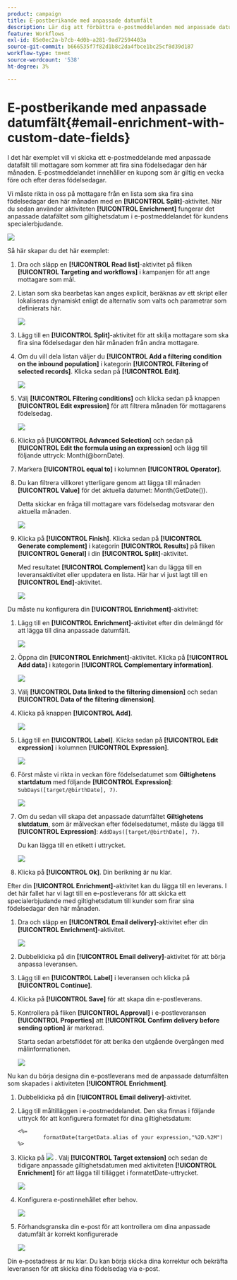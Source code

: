 ```yaml
---
product: campaign
title: E-postberikande med anpassade datumfält
description: Lär dig att förbättra e-postmeddelanden med anpassade datumfält
feature: Workflows
exl-id: 85e0ec2a-b7cb-4d0b-a281-9ad72594403a
source-git-commit: b666535f7f82d1b8c2da4fbce1bc25cf8d39d187
workflow-type: tm+mt
source-wordcount: '538'
ht-degree: 3%

---
```


# E-postberikande med anpassade datumfält{#email-enrichment-with-custom-date-fields}



I det här exemplet vill vi skicka ett e-postmeddelande med anpassade datafält till mottagare som kommer att fira sina födelsedagar den här månaden. E-postmeddelandet innehåller en kupong som är giltig en vecka före och efter deras födelsedagar.

Vi måste rikta in oss på mottagare från en lista som ska fira sina födelsedagar den här månaden med en **[!UICONTROL Split]**-aktivitet. När du sedan använder aktiviteten **[!UICONTROL Enrichment]** fungerar det anpassade datafältet som giltighetsdatum i e-postmeddelandet för kundens specialerbjudande.

![](assets/uc_enrichment.png)

Så här skapar du det här exemplet:

1. Dra och släpp en **[!UICONTROL Read list]**-aktivitet på fliken **[!UICONTROL Targeting and workflows]** i kampanjen för att ange mottagare som mål.
1. Listan som ska bearbetas kan anges explicit, beräknas av ett skript eller lokaliseras dynamiskt enligt de alternativ som valts och parametrar som definierats här.

   ![](assets/uc_enrichment_1.png)

1. Lägg till en **[!UICONTROL Split]**-aktivitet för att skilja mottagare som ska fira sina födelsedagar den här månaden från andra mottagare.
1. Om du vill dela listan väljer du **[!UICONTROL Add a filtering condition on the inbound population]** i kategorin **[!UICONTROL Filtering of selected records]**. Klicka sedan på **[!UICONTROL Edit]**.

   ![](assets/uc_enrichment_2.png)

1. Välj **[!UICONTROL Filtering conditions]** och klicka sedan på knappen **[!UICONTROL Edit expression]** för att filtrera månaden för mottagarens födelsedag.

   ![](assets/uc_enrichment_3.png)

1. Klicka på **[!UICONTROL Advanced Selection]** och sedan på **[!UICONTROL Edit the formula using an expression]** och lägg till följande uttryck: Month(@bornDate).
1. Markera **[!UICONTROL equal to]** i kolumnen **[!UICONTROL Operator]**.
1. Du kan filtrera villkoret ytterligare genom att lägga till månaden **[!UICONTROL Value]** för det aktuella datumet: Month(GetDate()).

   Detta skickar en fråga till mottagare vars födelsedag motsvarar den aktuella månaden.

   ![](assets/uc_enrichment_4.png)

1. Klicka på **[!UICONTROL Finish]**. Klicka sedan på **[!UICONTROL Generate complement]** i kategorin **[!UICONTROL Results]** på fliken **[!UICONTROL General]** i din **[!UICONTROL Split]**-aktivitet.

   Med resultatet **[!UICONTROL Complement]** kan du lägga till en leveransaktivitet eller uppdatera en lista. Här har vi just lagt till en **[!UICONTROL End]**-aktivitet.

   ![](assets/uc_enrichment_6.png)

Du måste nu konfigurera din **[!UICONTROL Enrichment]**-aktivitet:

1. Lägg till en **[!UICONTROL Enrichment]**-aktivitet efter din delmängd för att lägga till dina anpassade datumfält.

   ![](assets/uc_enrichment_7.png)

1. Öppna din **[!UICONTROL Enrichment]**-aktivitet. Klicka på **[!UICONTROL Add data]** i kategorin **[!UICONTROL Complementary information]**.

   ![](assets/uc_enrichment_8.png)

1. Välj **[!UICONTROL Data linked to the filtering dimension]** och sedan **[!UICONTROL Data of the filtering dimension]**.
1. Klicka på knappen **[!UICONTROL Add]**.

   ![](assets/uc_enrichment_9.png)

1. Lägg till en **[!UICONTROL Label]**. Klicka sedan på **[!UICONTROL Edit expression]** i kolumnen **[!UICONTROL Expression]**.

   ![](assets/uc_enrichment_10.png)

1. Först måste vi rikta in veckan före födelsedatumet som **Giltighetens startdatum** med följande **[!UICONTROL Expression]**: `SubDays([target/@birthDate], 7)`.

   ![](assets/uc_enrichment_11.png)

1. Om du sedan vill skapa det anpassade datumfältet **Giltighetens slutdatum**, som är målveckan efter födelsedatumet, måste du lägga till **[!UICONTROL Expression]**: `AddDays([target/@birthDate], 7)`.

   Du kan lägga till en etikett i uttrycket.

   ![](assets/uc_enrichment_12.png)

1. Klicka på **[!UICONTROL Ok]**. Din berikning är nu klar.

Efter din **[!UICONTROL Enrichment]**-aktivitet kan du lägga till en leverans. I det här fallet har vi lagt till en e-postleverans för att skicka ett specialerbjudande med giltighetsdatum till kunder som firar sina födelsedagar den här månaden.

1. Dra och släpp en **[!UICONTROL Email delivery]**-aktivitet efter din **[!UICONTROL Enrichment]**-aktivitet.

   ![](assets/uc_enrichment_15.png)

1. Dubbelklicka på din **[!UICONTROL Email delivery]**-aktivitet för att börja anpassa leveransen.
1. Lägg till en **[!UICONTROL Label]** i leveransen och klicka på **[!UICONTROL Continue]**.
1. Klicka på **[!UICONTROL Save]** för att skapa din e-postleverans.
1. Kontrollera på fliken **[!UICONTROL Approval]** i e-postleveransen **[!UICONTROL Properties]** att **[!UICONTROL Confirm delivery before sending option]** är markerad.

   Starta sedan arbetsflödet för att berika den utgående övergången med målinformationen.

   ![](assets/uc_enrichment_18.png)

Nu kan du börja designa din e-postleverans med de anpassade datumfälten som skapades i aktiviteten **[!UICONTROL Enrichment]**.

1. Dubbelklicka på din **[!UICONTROL Email delivery]**-aktivitet.
1. Lägg till måltilläggen i e-postmeddelandet. Den ska finnas i följande uttryck för att konfigurera formatet för dina giltighetsdatum:

   ```
   <%=
           formatDate(targetData.alias of your expression,"%2D.%2M")  %>
   ```

1. Klicka på ![](assets/uc_enrichment_16.png) . Välj **[!UICONTROL Target extension]** och sedan de tidigare anpassade giltighetsdatumen med aktiviteten **[!UICONTROL Enrichment]** för att lägga till tillägget i formatetDate-uttrycket.

   ![](assets/uc_enrichment_19.png)

1. Konfigurera e-postinnehållet efter behov.

   ![](assets/uc_enrichment_17.png)

1. Förhandsgranska din e-post för att kontrollera om dina anpassade datumfält är korrekt konfigurerade

   ![](assets/uc_enrichment_20.png)

Din e-postadress är nu klar. Du kan börja skicka dina korrektur och bekräfta leveransen för att skicka dina födelsedag via e-post.
